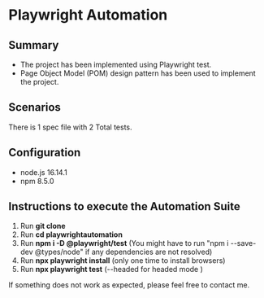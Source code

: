 # Playwright Automation

## Summary

- The project has been implemented using Playwright test.
- Page Object Model (POM) design pattern has been used to implement the project.

## Scenarios

There is 1 spec file with 2 Total tests.
 

## Configuration
- node.js 16.14.1
- npm 8.5.0

## Instructions to execute the Automation Suite

1. Run **git clone**
2. Run **cd playwrightautomation**
3. Run **npm i -D @playwright/test**
(You might have to run "npm i --save-dev @types/node" if any dependencies are not resolved)
4. Run **npx playwright install** (only one time to install browsers)
5. Run **npx playwright test** (--headed for headed mode )

If something does not work as expected, please feel free to contact me.
